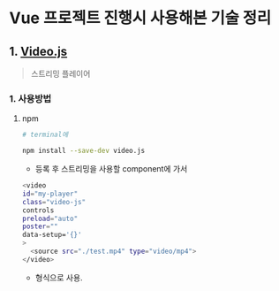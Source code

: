 # Vue 프로젝트 진행시 사용해본 기술 정리



## 1. [Video.js](https://videojs.com)

> 스트리밍 플레이어	

### 1. 사용방법

1. npm

   ```bash
   # terminal에
   
   npm install --save-dev video.js
   ```

   - 등록 후 스트리밍을 사용할 component에 가서

   ```bash
   <video
   id="my-player"
   class="video-js"
   controls
   preload="auto"
   poster=""
   data-setup='{}'
   >
     <source src="./test.mp4" type="video/mp4">
   </video>
   ```

   - 형식으로 사용.